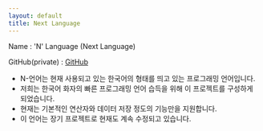 ```yaml
---
layout: default
title: Next Language
---
```


 Name : 'N' Language (Next Language)

 GitHub(private) : [GitHub](https://github.com/jeong000307/N-Language)
 
 - N-언어는 현재 사용되고 있는 한국어의 형태를 띄고 있는 프로그래밍 언어입니다. 
 - 저희는 한국어 화자의 빠른 프로그래밍 언어 습득을 위해 이 프로젝트를 구성하게 되었습니다.
 - 현재는 기본적인 연산자와 데이터 저장 정도의 기능만을 지원합니다.
 - 이 언어는 장기 프로젝트로 현재도 계속 수정되고 있습니다.